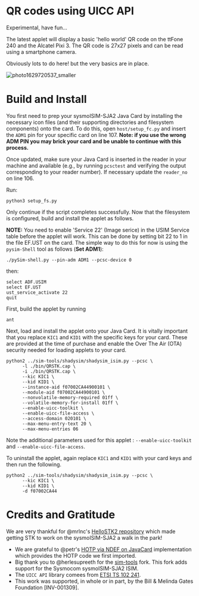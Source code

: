 # QR codes using UICC API

Experimental, have fun...

The latest applet will display a basic 'hello world' QR code on the ttFone 240 and the Alcatel Pixi 3. The QR code is 27x27 pixels and can be read using a smartphone camera.

Obviously lots to do here! but the very basics are in place.

![photo1629720537_smaller](https://user-images.githubusercontent.com/10000317/130613365-717188f9-1967-4ec3-bb6b-a06bfd9d76b7.jpeg)


# Build and Install

You first need to prep your sysmoISIM-SJA2 Java Card by installing the necessary icon files (and their supporting directories and filesystem components) onto the card. To do this, open `host/setup_fc.py` and insert the `ADM1` pin for your specific card on line 107. __Note: if you use the wrong ADM PIN you may brick your card and be unable to continue with this process.__

Once updated, make sure your Java Card is inserted in the reader in your machine and available (e.g., by running `pcsctest` and verifying the output corresponding to your reader number). If necessary update the `reader_no` on line 106.

Run:

```
python3 setup_fs.py
```

Only continue if the script completes successfully. Now that the filesystem is configured, build and install the applet as follows.

__NOTE:__ You need to enable 'Service 22' (Image serice) in the USIM Service table before the applet will work. This can be done by setting bit 22 to 1 in the file EF.UST on the card. The simple way to do this for now is using the `pysim-Shell` tool as follows (__Set ADM1__):

```
./pySim-shell.py --pin-adm ADM1 --pcsc-device 0

```

then:

```
select ADF.USIM
select EF.UST
ust_service_activate 22
quit
```

First, build the applet by running

```
ant
```

Next, load and install the applet onto your Java Card. It is vitally important that you replace `KIC1` and `KID1` with the specific keys for your card. These are provided at the time of purchase and enable the Over The Air (OTA) security needed for loading applets to your card.

```
python2 ../sim-tools/shadysim/shadysim_isim.py --pcsc \
      -l ./bin/QRSTK.cap \
      -i ./bin/QRSTK.cap \
      --kic KIC1 \
      --kid KID1 \
      --instance-aid f07002CA44900101 \
      --module-aid f07002CA44900101 \
      --nonvolatile-memory-required 01ff \
      --volatile-memory-for-install 01ff \
      --enable-uicc-toolkit \
      --enable-uicc-file-access \
      --access-domain 020101 \
      --max-menu-entry-text 20 \
      --max-menu-entries 06
```

Note the additional parameters used for this applet : `--enable-uicc-toolkit` and `--enable-uicc-file-access`. 

To uninstall the applet, again replace `KIC1` and `KID1` with your card keys and then run the following.

```
python2 ../sim-tools/shadysim/shadysim_isim.py --pcsc \
      --kic KIC1 \
      --kid KID1 \
      -d f07002CA44
```

# Credits and Gratitude

 We are very thankful for @mrlnc's [HelloSTK2 repository](https://github.com/mrlnc/HelloSTK2) which made getting STK to work on the sysmoISIM-SJA2 a walk in the park!
* We are grateful to @petr's [HOTP via NDEF on JavaCard](https://github.com/petrs/hotp_via_ndef) implementation which provides the HOTP code we first imported.
* Big thank you to @herlesupreeth for the [sim-tools](https://github.com/herlesupreeth/sim-tools.git) fork. This fork adds support for the Sysmocom sysmoISIM-SJA2 ISIM.
* The `UICC API` library comees from [ETSI TS 102 241](https://www.etsi.org/deliver/etsi_ts/102200_102299/102241/17.01.00_60/).
* This work was supported, in whole or in part, by the Bill & Melinda Gates Foundation [INV-001309].

